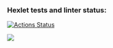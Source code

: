 ### Hexlet tests and linter status:
[![Actions Status](https://github.com/qhp21/frontend-project-44/workflows/hexlet-check/badge.svg)](https://github.com/qhp21/frontend-project-44/actions)


<a href="https://codeclimate.com/github/qhp21/frontend-project-44/maintainability"><img src="https://api.codeclimate.com/v1/badges/19758556731c6f135019/maintainability" /></a>
